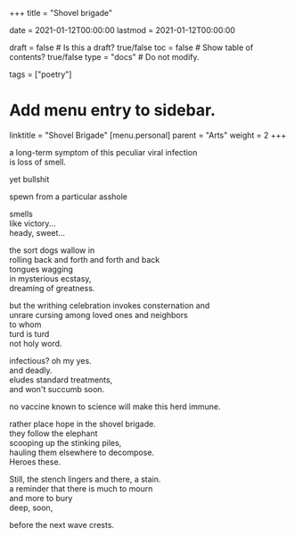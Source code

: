 +++
title = "Shovel brigade"

date = 2021-01-12T00:00:00
lastmod = 2021-01-12T00:00:00

draft = false  # Is this a draft? true/false
toc = false  # Show table of contents? true/false
type = "docs"  # Do not modify.

tags = ["poetry"]

# Add menu entry to sidebar.
linktitle = "Shovel Brigade"
[menu.personal]
  parent = "Arts"
  weight = 2
+++

a long-term symptom of this peculiar viral infection</br>
is loss of smell.</br>

yet bullshit</br>

spewn from a particular asshole</br>

smells</br>
like victory...</br>
heady, sweet...</br>

the sort dogs wallow in</br>
rolling back and forth and forth and back</br>
tongues wagging</br>
in mysterious ecstasy,</br>
dreaming of greatness.</br>

but the writhing celebration invokes consternation and</br> 
unrare cursing among loved ones and neighbors</br>
to whom</br>
turd is turd</br>
not holy word.</br>

infectious? oh my yes.</br>
and deadly.</br>
eludes standard treatments,</br>
and won't succumb soon.</br>

no vaccine known to science will make this herd immune.</br>

rather place hope in the shovel brigade.</br>
they follow the elephant</br>
scooping up the stinking piles,</br>
hauling them elsewhere to decompose.</br>
Heroes these.</br>

Still, the stench lingers and there, a stain.</br>
a reminder that there is much to mourn</br>
and more to bury</br>
deep, soon,</br>

before the next wave crests.